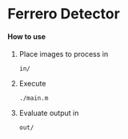# Ferrero Detector

#### How to use
1. Place images to process in

    `
    in/
    `
2. Execute
 
    `
    ./main.m
    `
3. Evaluate output in
   
    `
    out/
    `
